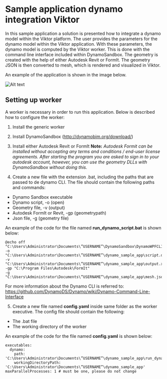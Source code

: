 # Sample application dynamo integration Viktor

In this sample application a solution is presented how to integrate a dynamo model within the Viktor platform. 
The user provides the parameters for the dynamo model within the Viktor application. 
With these parameters, the dynamo model is computed by the Viktor worker. This is done with the command line interface included within DynamoSandbox. 
The geometry is created with the help of either Autodesk Revit or FormIt. The geometry JSON is then converted to mesh, which is rendered and visualized in Viktor. 

An example of the application is shown in the image below.

![Alt text](example_image_1.jpg?raw=true "Title")

## Setting up worker
A worker is necessary in order to run this application. Below is described how to configure the worker:

1. Install the generic worker
2. Install DynamoSandbox (http://dynamobim.org/download/)
3. Install either Autodesk Revit or FormIt
**Note:** *Autodesk Formit can be installed without accepting any terms and conditions / end-user license agreements. 
After starting the program you are asked to sign in to your autodesk account, 
however, you can use the geometry DLLs with DynamoSandbox without doing this.*

4. Create a new file with the extension .bat, including the paths that are passed to de dynamo CLI. 
The file should contain the following paths and commands:

- Dynamo Sandbox executable
- Dynamo script, -o (open)
- Geometry file, -v (output)
- Autodesk FormIt or Revit, -gp (geometrypath)
- Json file, -g (geometry file)

An example of the code for the file named **run_dynamo_script.bat** is shown below:

<pre><code>@echo off
"C:\Users\Administrator\Documents\”USERNAME”\DynamoSandbox\DynamoWPFCLI.exe" 
-o "C:\Users\Administrator\Documents\”USERNAME”\dynamo_sample_app\script.dyn" 
-v "C:\Users\Administrator\Documents\”USERNAME”\dynamo_sample_app\output.xml" 
-gp "C:\Program Files\Autodesk\FormIt" 
-g "C:\Users\Administrator\Documents\”USERNAME”\dynamo_sample_app\mesh.json"</code></pre>

For more information about the Dynamo CLI is referred to: https://github.com/DynamoDS/Dynamo/wiki/Dynamo-Command-Line-Interface

5. Create a new file named **config.yaml** inside same folder as the worker executive. The config file should contain the following:
- The .bat file
- The working directory of the worker

An example of the code for the file named  **config.yaml** is shown below:

<pre><code>executables:
  dynamo:
    path: 'C:\Users\Administrator\Documents\”USERNAME”\dynamo_sample_app\run_dynamo_script.bat' 
    workingDirectoryPath: 'C:\Users\Administrator\Documents\”USERNAME”\dynamo_sample_app'
maxParallelProcesses: 1 # must be one, please do not change</code></pre>




